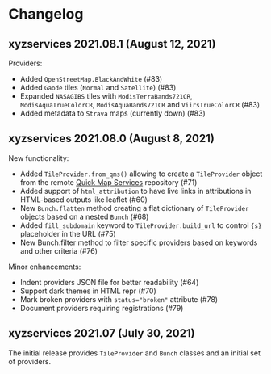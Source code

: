 Changelog
=========

xyzservices 2021.08.1 (August 12, 2021)
---------------------------------------

Providers:

- Added ``OpenStreetMap.BlackAndWhite`` (#83)
- Added ``Gaode`` tiles (``Normal`` and ``Satellite``) (#83)
- Expanded ``NASAGIBS`` tiles with ``ModisTerraBands721CR``, ``ModisAquaTrueColorCR``, ``ModisAquaBands721CR`` and ``ViirsTrueColorCR`` (#83)
- Added metadata to ``Strava`` maps (currently down) (#83)


xyzservices 2021.08.0 (August 8, 2021)
--------------------------------------

New functionality:

- Added ``TileProvider.from_qms()`` allowing to create a ``TileProvider`` object from the remote [Quick Map Services](https://qms.nextgis.com/about) repository (#71)
- Added support of ``html_attribution`` to have live links in attributions in HTML-based outputs like leaflet (#60)
- New ``Bunch.flatten`` method creating a flat dictionary of ``TileProvider`` objects based on a nested ``Bunch`` (#68)
- Added ``fill_subdomain`` keyword to ``TileProvider.build_url`` to control ``{s}`` placeholder in the URL (#75)
- New Bunch.filter method to filter specific providers based on keywords and other criteria (#76)

Minor enhancements:

- Indent providers JSON file for better readability (#64)
- Support dark themes in HTML repr (#70)
- Mark broken providers with ``status="broken"`` attribute (#78)
- Document providers requiring registrations (#79)


xyzservices 2021.07 (July 30, 2021)
-----------------------------------

The initial release provides ``TileProvider`` and ``Bunch`` classes and an initial set of providers.
